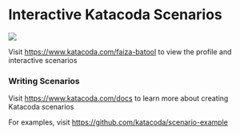 # Interactive Katacoda Scenarios

[![](http://shields.katacoda.com/katacoda/faiza-batool/count.svg)](https://www.katacoda.com/faiza-batool "Get your profile on Katacoda.com")

Visit https://www.katacoda.com/faiza-batool to view the profile and interactive scenarios

### Writing Scenarios
Visit https://www.katacoda.com/docs to learn more about creating Katacoda scenarios

For examples, visit https://github.com/katacoda/scenario-example
